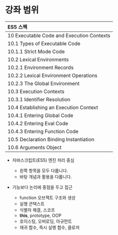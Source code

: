 # 강좌 범위

| **ES5 스펙**                              |
| :---------------------------------------- |
| 10 Executable Code and Execution Contexts |
| 10.1 Types of Executable Code             |
| 10.1.1 Strict Mode Code                   |
| 10.2 Lexical Environments                 |
| 10.2.1 Environment Records                |
| 10.2.2 Lexical Environment Operations     |
| 10.2.3 The Global Environment             |
| 10.3 Execution Contexts                   |
| 10.3.1 Identifier Resolution              |
| 10.4 Establishing an Execution Context    |
| 10.4.1 Entering Global Code               |
| 10.4.2 Entering Eval Code                 |
| 10.4.3 Entering Function Code             |
| 10.5 Declaration Binding Instantiation    |
| 10.6 Arguments Object                     |

- 자바스크립트(ES5) 엔진 처리 중심

  - 왼쪽 항목을 모두 다룹니다.
  - 바탕 개념과 활용을 다룹니다.

- 기능보다 논리에 중점을 두고 접근
  - function 오브젝트 구조와 생성
  - 실행 콘텍스트
  - 식별자 해결, 스코프
  - **this**, prototype, OOP
  - 호이스팅, 오버로딩, 아규먼트
  - 재귀 함수, 즉시 실행 함수, 클로저
